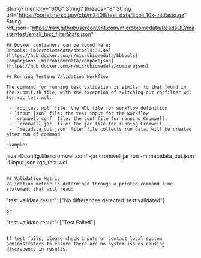   String? memory="60G"
  String? threads="8"
  String  url="https://portal.nersc.gov/cfs/m3408/test_data/Ecoli_10x-int.fastq.gz"
  String  ref_json="https://raw.githubusercontent.com/microbiomedata/ReadsQC/master/test/small_test_filterStats.json"
```
## Docker contianers can be found here:
Bbtools: [microbiomedata/bbtools:38.44](https://hub.docker.com/r/microbiomedata/bbtools)
Comparjson: [microbiomedata/comparejson](https://hub.docker.com/r/microbiomedata/comparejson)

## Running Testing Validation Workflow

The command for running test validation is similar to that found in the submit.sh file, with the exception of switching out rqcfilter.wdl for rqc_test.wdl.

 - `rqc_test.wdl` file: the WDL file for workflow definition
 - `input.json` file: the test input for the workflow
 - `cromwell.conf` file: the conf file for running Cromwell.
 -  `cromwell.jar` file: the jar file for running Cromwell.
 -  `metadata_out.json` file: file collects run data, will be created after run of command
 
Example:
```
java -Dconfig.file=cromwell.conf -jar cromwell.jar run -m metadata_out.json -i input.json rqc_test.wdl
```

## Validation Metric
Validation metric is determined through a printed command line statement that will read:
```
"test.validate.result": ["No differences detected: test validated"]
```
or 
```
"test.validate.result": ["Test Failed"]
```

If test fails, please check inputs or contact local system administrators to ensure there are no system issues causing discrepency in results. 
